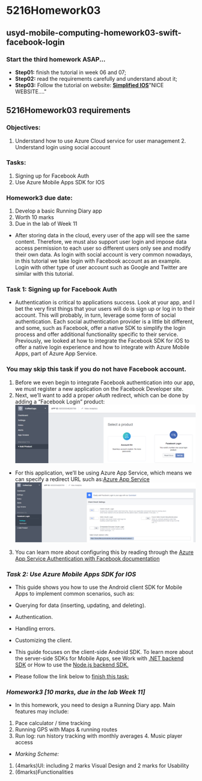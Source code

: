 # 5216Homework03
## usyd-mobile-computing-homework03-swift-facebook-login
### Start the third homework ASAP...
- __Step01:__
finish  the tutorial in week 06 and 07;
- __Step02:__
read the requirements carefully and understand about it;
- __Step03:__
Follow the tutorial on website: [__Simplified IOS__](https://www.simplifiedios.net/facebook-login-swift-3-tutorial/)"NICE WEBSITE...."

## 5216Homework03 requirements
### **Objectives**:
1. Understand how to use Azure Cloud service for user management 2. Understand login using social account
### **Tasks**:
1. Signing up for Facebook Auth
2. Use Azure Mobile Apps SDK for IOS
### __Homework3 due date:__
1. Develop a basic Running Diary app
2. Worth 10 marks
3. Due in the lab of Week 11

- After storing data in the cloud, every user of the app will see the same content. Therefore, we must also support user login and impose data access permission to each user so different users only see and modify their own data. As login with social account is very common nowadays, in this tutorial we take login with Facebook account as an example. Login with other type of user account such as Google and Twitter are similar with this tutorial.
### **Task 1: Signing up for Facebook Auth**
- Authentication is critical to applications success. Look at your app, and I bet the very first things that your users will do is sign up or log in to their account. This will probably, in turn, leverage some form of social authentication. Each social authentication provider is a little bit different, and some, such as Facebook, offer a native SDK to simplify the login process and offer additional functionality specific to their service. Previously, we looked at how to integrate the Facebook SDK for iOS to offer a native login experience and how to integrate with Azure Mobile Apps, part of Azure App Service.
### You may skip this task if you do not have Facebook account.
1. Before we even begin to integrate Facebook authentication into our app, we must register a new application on the Facebook Developer site. [](https://developers.facebook.com/)
2. Next, we’ll want to add a proper _oAuth_ redirect, which can be done by adding a “Facebook Login” product:<br /> ![](1.png)
- For this application, we’ll be using Azure App Service, which means we can specify a redirect URL such as:[Azure App Service](https://[AppServiceApplicationURL]/.auth/login/facebook/callback) ![](2.png)
3. You can learn more about configuring this by reading through the [Azure App Service Authentication with Facebook documentation](https://docs.microsoft.com/en-us/azure/app-service-mobile/app-service-mobile-how-to-configure-facebook-authentication)
### _Task 2: Use Azure Mobile Apps SDK for IOS_
- This guide shows you how to use the Android client SDK for Mobile Apps to implement common scenarios, such as:
- Querying for data (inserting, updating, and deleting).
- Authentication.
- Handling errors.
- Customizing the client.
- This guide focuses on the client-side Android SDK. To learn more about the server-side SDKs for Mobile Apps, see Work with [.NET backend SDK](https://docs.microsoft.com/en-us/azure/app-service-mobile/app-service-mobile-dotnet-backend-how-to-use-server-sdk) or How to use the [Node.js backend SDK.](https://docs.microsoft.com/en-us/azure/app-service-mobile/app-service-mobile-node-backend-how-to-use-server-sdk)


- Please follow the link below to [finish this task:](https://docs.microsoft.com/en-us/azure/app-service-mobile/app-service-mobile-ios-how-to-use-client-library)

### _Homework3 [10 marks, due in the lab Week 11]_
- In this homework, you need to design a Running Diary app. Main features may include:
1. Pace calculator / time tracking
2. Running GPS with Maps & running routes
3. Run log: run history tracking with monthly averages 4. Music player access
- _Marking Scheme:_
1. (4marks)UI: including 2 marks Visual Design and 2 marks for Usability
2. (6marks)Functionalities



